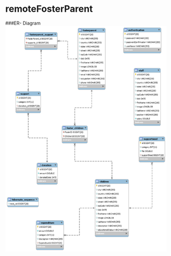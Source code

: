 # remoteFosterParent

###ER- Diagram
![alt tag](https://github.com/achyutdev/remoteFosterParent/blob/master/src/main/webapp/resources/ER-diagram.png)
